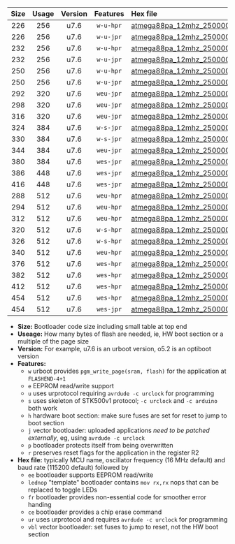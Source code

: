 |Size|Usage|Version|Features|Hex file|
|:-:|:-:|:-:|:-:|:--|
|226|256|u7.6|`w-u-hpr`|[atmega88pa_12mhz_250000bps_ur.hex](https://raw.githubusercontent.com/stefanrueger/urboot/main/bootloaders/atmega88pa/fcpu_12mhz/250000_bps/atmega88pa_12mhz_250000bps_ur.hex)|
|226|256|u7.6|`w-u-jpr`|[atmega88pa_12mhz_250000bps_ur_vbl.hex](https://raw.githubusercontent.com/stefanrueger/urboot/main/bootloaders/atmega88pa/fcpu_12mhz/250000_bps/atmega88pa_12mhz_250000bps_ur_vbl.hex)|
|232|256|u7.6|`w-u-hpr`|[atmega88pa_12mhz_250000bps_lednop_ur.hex](https://raw.githubusercontent.com/stefanrueger/urboot/main/bootloaders/atmega88pa/fcpu_12mhz/250000_bps/atmega88pa_12mhz_250000bps_lednop_ur.hex)|
|232|256|u7.6|`w-u-jpr`|[atmega88pa_12mhz_250000bps_lednop_ur_vbl.hex](https://raw.githubusercontent.com/stefanrueger/urboot/main/bootloaders/atmega88pa/fcpu_12mhz/250000_bps/atmega88pa_12mhz_250000bps_lednop_ur_vbl.hex)|
|250|256|u7.6|`w-u-hpr`|[atmega88pa_12mhz_250000bps_lednop_fr_ur.hex](https://raw.githubusercontent.com/stefanrueger/urboot/main/bootloaders/atmega88pa/fcpu_12mhz/250000_bps/atmega88pa_12mhz_250000bps_lednop_fr_ur.hex)|
|250|256|u7.6|`w-u-jpr`|[atmega88pa_12mhz_250000bps_lednop_fr_ur_vbl.hex](https://raw.githubusercontent.com/stefanrueger/urboot/main/bootloaders/atmega88pa/fcpu_12mhz/250000_bps/atmega88pa_12mhz_250000bps_lednop_fr_ur_vbl.hex)|
|292|320|u7.6|`weu-jpr`|[atmega88pa_12mhz_250000bps_ee_ur_vbl.hex](https://raw.githubusercontent.com/stefanrueger/urboot/main/bootloaders/atmega88pa/fcpu_12mhz/250000_bps/atmega88pa_12mhz_250000bps_ee_ur_vbl.hex)|
|298|320|u7.6|`weu-jpr`|[atmega88pa_12mhz_250000bps_ee_lednop_ur_vbl.hex](https://raw.githubusercontent.com/stefanrueger/urboot/main/bootloaders/atmega88pa/fcpu_12mhz/250000_bps/atmega88pa_12mhz_250000bps_ee_lednop_ur_vbl.hex)|
|316|320|u7.6|`weu-jpr`|[atmega88pa_12mhz_250000bps_ee_lednop_fr_ur_vbl.hex](https://raw.githubusercontent.com/stefanrueger/urboot/main/bootloaders/atmega88pa/fcpu_12mhz/250000_bps/atmega88pa_12mhz_250000bps_ee_lednop_fr_ur_vbl.hex)|
|324|384|u7.6|`w-s-jpr`|[atmega88pa_12mhz_250000bps_vbl.hex](https://raw.githubusercontent.com/stefanrueger/urboot/main/bootloaders/atmega88pa/fcpu_12mhz/250000_bps/atmega88pa_12mhz_250000bps_vbl.hex)|
|330|384|u7.6|`w-s-jpr`|[atmega88pa_12mhz_250000bps_lednop_vbl.hex](https://raw.githubusercontent.com/stefanrueger/urboot/main/bootloaders/atmega88pa/fcpu_12mhz/250000_bps/atmega88pa_12mhz_250000bps_lednop_vbl.hex)|
|344|384|u7.6|`weu-jpr`|[atmega88pa_12mhz_250000bps_ee_lednop_fr_ce_ur_vbl.hex](https://raw.githubusercontent.com/stefanrueger/urboot/main/bootloaders/atmega88pa/fcpu_12mhz/250000_bps/atmega88pa_12mhz_250000bps_ee_lednop_fr_ce_ur_vbl.hex)|
|380|384|u7.6|`wes-jpr`|[atmega88pa_12mhz_250000bps_ee_vbl.hex](https://raw.githubusercontent.com/stefanrueger/urboot/main/bootloaders/atmega88pa/fcpu_12mhz/250000_bps/atmega88pa_12mhz_250000bps_ee_vbl.hex)|
|386|448|u7.6|`wes-jpr`|[atmega88pa_12mhz_250000bps_ee_lednop_vbl.hex](https://raw.githubusercontent.com/stefanrueger/urboot/main/bootloaders/atmega88pa/fcpu_12mhz/250000_bps/atmega88pa_12mhz_250000bps_ee_lednop_vbl.hex)|
|416|448|u7.6|`wes-jpr`|[atmega88pa_12mhz_250000bps_ee_lednop_fr_vbl.hex](https://raw.githubusercontent.com/stefanrueger/urboot/main/bootloaders/atmega88pa/fcpu_12mhz/250000_bps/atmega88pa_12mhz_250000bps_ee_lednop_fr_vbl.hex)|
|288|512|u7.6|`weu-hpr`|[atmega88pa_12mhz_250000bps_ee_ur.hex](https://raw.githubusercontent.com/stefanrueger/urboot/main/bootloaders/atmega88pa/fcpu_12mhz/250000_bps/atmega88pa_12mhz_250000bps_ee_ur.hex)|
|294|512|u7.6|`weu-hpr`|[atmega88pa_12mhz_250000bps_ee_lednop_ur.hex](https://raw.githubusercontent.com/stefanrueger/urboot/main/bootloaders/atmega88pa/fcpu_12mhz/250000_bps/atmega88pa_12mhz_250000bps_ee_lednop_ur.hex)|
|312|512|u7.6|`weu-hpr`|[atmega88pa_12mhz_250000bps_ee_lednop_fr_ur.hex](https://raw.githubusercontent.com/stefanrueger/urboot/main/bootloaders/atmega88pa/fcpu_12mhz/250000_bps/atmega88pa_12mhz_250000bps_ee_lednop_fr_ur.hex)|
|320|512|u7.6|`w-s-hpr`|[atmega88pa_12mhz_250000bps.hex](https://raw.githubusercontent.com/stefanrueger/urboot/main/bootloaders/atmega88pa/fcpu_12mhz/250000_bps/atmega88pa_12mhz_250000bps.hex)|
|326|512|u7.6|`w-s-hpr`|[atmega88pa_12mhz_250000bps_lednop.hex](https://raw.githubusercontent.com/stefanrueger/urboot/main/bootloaders/atmega88pa/fcpu_12mhz/250000_bps/atmega88pa_12mhz_250000bps_lednop.hex)|
|340|512|u7.6|`weu-hpr`|[atmega88pa_12mhz_250000bps_ee_lednop_fr_ce_ur.hex](https://raw.githubusercontent.com/stefanrueger/urboot/main/bootloaders/atmega88pa/fcpu_12mhz/250000_bps/atmega88pa_12mhz_250000bps_ee_lednop_fr_ce_ur.hex)|
|376|512|u7.6|`wes-hpr`|[atmega88pa_12mhz_250000bps_ee.hex](https://raw.githubusercontent.com/stefanrueger/urboot/main/bootloaders/atmega88pa/fcpu_12mhz/250000_bps/atmega88pa_12mhz_250000bps_ee.hex)|
|382|512|u7.6|`wes-hpr`|[atmega88pa_12mhz_250000bps_ee_lednop.hex](https://raw.githubusercontent.com/stefanrueger/urboot/main/bootloaders/atmega88pa/fcpu_12mhz/250000_bps/atmega88pa_12mhz_250000bps_ee_lednop.hex)|
|412|512|u7.6|`wes-hpr`|[atmega88pa_12mhz_250000bps_ee_lednop_fr.hex](https://raw.githubusercontent.com/stefanrueger/urboot/main/bootloaders/atmega88pa/fcpu_12mhz/250000_bps/atmega88pa_12mhz_250000bps_ee_lednop_fr.hex)|
|454|512|u7.6|`wes-hpr`|[atmega88pa_12mhz_250000bps_ee_lednop_fr_ce.hex](https://raw.githubusercontent.com/stefanrueger/urboot/main/bootloaders/atmega88pa/fcpu_12mhz/250000_bps/atmega88pa_12mhz_250000bps_ee_lednop_fr_ce.hex)|
|454|512|u7.6|`wes-jpr`|[atmega88pa_12mhz_250000bps_ee_lednop_fr_ce_vbl.hex](https://raw.githubusercontent.com/stefanrueger/urboot/main/bootloaders/atmega88pa/fcpu_12mhz/250000_bps/atmega88pa_12mhz_250000bps_ee_lednop_fr_ce_vbl.hex)|

- **Size:** Bootloader code size including small table at top end
- **Useage:** How many bytes of flash are needed, ie, HW boot section or a multiple of the page size
- **Version:** For example, u7.6 is an urboot version, o5.2 is an optiboot version
- **Features:**
  + `w` urboot provides `pgm_write_page(sram, flash)` for the application at `FLASHEND-4+1`
  + `e` EEPROM read/write support
  + `u` uses urprotocol requiring `avrdude -c urclock` for programming
  + `s` uses skeleton of STK500v1 protocol; `-c urclock` and `-c arduino` both work
  + `h` hardware boot section: make sure fuses are set for reset to jump to boot section
  + `j` vector bootloader: uploaded applications *need to be patched externally*, eg, using `avrdude -c urclock`
  + `p` bootloader protects itself from being overwritten
  + `r` preserves reset flags for the application in the register R2
- **Hex file:** typically MCU name, oscillator frequency (16 MHz default) and baud rate (115200 default) followed by
  + `ee` bootloader supports EEPROM read/write
  + `lednop` "template" bootloader contains `mov rx,rx` nops that can be replaced to toggle LEDs
  + `fr` bootloader provides non-essential code for smoother error handing
  + `ce` bootloader provides a chip erase command
  + `ur` uses urprotocol and requires `avrdude -c urclock` for programming
  + `vbl` vector bootloader: set fuses to jump to reset, not the HW boot section
